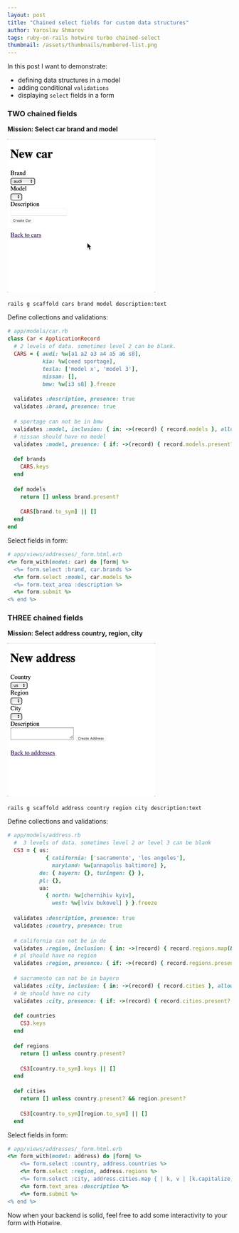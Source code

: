 ```yaml
---
layout: post
title: "Chained select fields for custom data structures"
author: Yaroslav Shmarov
tags: ruby-on-rails hotwire turbo chained-select
thumbnail: /assets/thumbnails/numbered-list.png
---
```


In this post I want to demonstrate:
* defining data structures in a model
* adding conditional `validations`
* displaying `select` fields in a form

### TWO chained fields

**Mission: Select car brand and model**

![2-chained-fields-car-select.gif](/assets/images/2-chained-fields-car-select.gif)

```shell
rails g scaffold cars brand model description:text
```

Define collections and validations:

```ruby
# app/models/car.rb
class Car < ApplicationRecord
  # 2 levels of data. sometimes level 2 can be blank.
  CARS = { audi: %w[a1 a2 a3 a4 a5 a6 s8],
           kia: %w[ceed sportage],
           tesla: ['model x', 'model 3'],
           nissan: [],
           bmw: %w[i3 s8] }.freeze

  validates :description, presence: true
  validates :brand, presence: true

  # sportage can not be in bmw
  validates :model, inclusion: { in: ->(record) { record.models }, allow_blank: true }
  # nissan should have no model
  validates :model, presence: { if: ->(record) { record.models.present? } }

  def brands
    CARS.keys
  end

  def models
    return [] unless brand.present?

    CARS[brand.to_sym] || []
  end
end
```

Select fields in form:

```ruby
# app/views/addresses/_form.html.erb
<%= form_with(model: car) do |form| %>
  <%= form.select :brand, car.brands %>
  <%= form.select :model, car.models %>
  <%= form.text_area :description %>
  <%= form.submit %>
<% end %>
```

### THREE chained fields

**Mission: Select address country, region, city**

![3-chained-fields-address-select](/assets/images/3-chained-fields-address-select.gif)

```shell
rails g scaffold address country region city description:text
```

Define collections and validations:

```ruby
# app/models/address.rb
  #  3 levels of data. sometimes level 2 or level 3 can be blank
  CS3 = { us:
            { california: ['sacramento', 'los angeles'],
              maryland: %w[annapolis baltimore] },
          de: { bayern: {}, turingen: {} },
          pl: {},
          ua:
            { north: %w[chernihiv kyiv],
              west: %w[lviv bukovel] } }.freeze

  validates :description, presence: true
  validates :country, presence: true

  # california can not be in de
  validates :region, inclusion: { in: ->(record) { record.regions.map(&:to_s) }, allow_blank: true }
  # pl should have no region
  validates :region, presence: { if: ->(record) { record.regions.present? } }

  # sacramento can not be in bayern
  validates :city, inclusion: { in: ->(record) { record.cities }, allow_blank: true }
  # de should have no city
  validates :city, presence: { if: ->(record) { record.cities.present? } }

  def countries
    CS3.keys
  end

  def regions
    return [] unless country.present?

    CS3[country.to_sym].keys || []
  end

  def cities
    return [] unless country.present? && region.present?

    CS3[country.to_sym][region.to_sym] || []
  end
```

Select fields in form:

```ruby
# app/views/addresses/_form.html.erb
<%= form_with(model: address) do |form| %>
    <%= form.select :country, address.countries %>
    <%= form.select :region, address.regions %>
    <%= form.select :city, address.cities.map { | k, v | [k.capitalize, k] } %>
    <%= form.text_area :description %>
    <%= form.submit %>
<% end %>
```

Now when your backend is solid, feel free to add some interactivity to your form with Hotwire.
